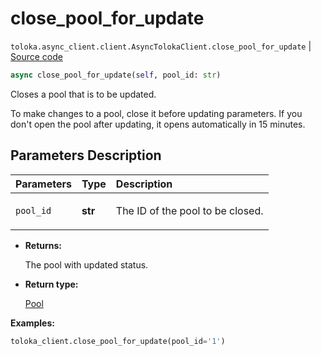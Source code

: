 # close_pool_for_update
`toloka.async_client.client.AsyncTolokaClient.close_pool_for_update` | [Source code](https://github.com/Toloka/toloka-kit/blob/v1.1.4/src/async_client/client.py#L0)

```python
async close_pool_for_update(self, pool_id: str)
```

Closes a pool that is to be updated.


To make changes to a pool, close it before updating parameters.
If you don't open the pool after updating, it opens automatically in 15 minutes.

## Parameters Description

| Parameters | Type | Description |
| :----------| :----| :-----------|
`pool_id`|**str**|<p>The ID of the pool to be closed.</p>

* **Returns:**

  The pool with updated status.

* **Return type:**

  [Pool](toloka.client.pool.Pool.md)

**Examples:**


```python
toloka_client.close_pool_for_update(pool_id='1')
```
